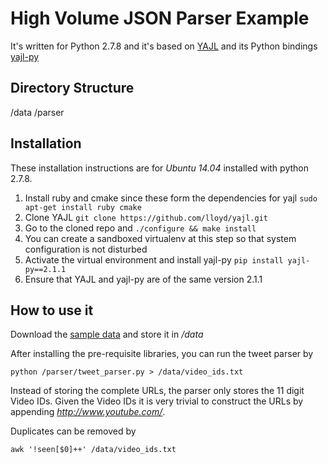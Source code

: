 High Volume JSON Parser Example 
==================================

It's written for Python 2.7.8 and it's based on [YAJL](http://lloyd.github.io/yajl/) and its Python bindings 
[yajl-py](https://pykler.github.io/yajl-py/)


Directory Structure
-------------------
/data
/parser

Installation
------------

These installation instructions are for *Ubuntu 14.04* installed with python 2.7.8.

1. Install ruby and cmake since these form the dependencies for yajl
	`sudo apt-get install ruby cmake`
2. Clone YAJL
	`git clone https://github.com/lloyd/yajl.git`
3. Go to the cloned repo and
	`./configure && make install`
4. You can create a sandboxed virtualenv at this step so that system configuration is not 
disturbed
5. Activate the virtual environment and install yajl-py
	 `pip install yajl-py==2.1.1`
6. Ensure that YAJL and yajl-py are of the same version 2.1.1

How to use it
-------------

Download the [sample data](https://www.dropbox.com/s/wc32q81gxkc8umr/sample_tweets_data.json?dl=00) and store it in */data*

After installing the pre-requisite libraries, you can run the tweet parser by

`python /parser/tweet_parser.py > /data/video_ids.txt`

Instead of storing the complete URLs, the parser only stores the 11 digit Video IDs. Given the Video IDs it is very trivial to construct the URLs by appending *http://www.youtube.com/*. 

Duplicates can be removed by 

`awk '!seen[$0]++' /data/video_ids.txt`